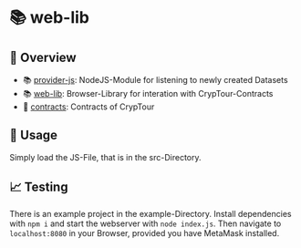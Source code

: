 # :books: web-lib
## :stars: Overview

 - :books: [provider-js](https://github.com/Cryp-Tour/provider-js): NodeJS-Module for listening to newly created Datasets
 - :books: [web-lib](https://github.com/Cryp-Tour/web-lib): Browser-Library for interation with CrypTour-Contracts
 - :scroll: [contracts](https://github.com/Cryp-Tour/contracts): Contracts of CrypTour

## :rocket: Usage
Simply load the JS-File, that is in the src-Directory.

## :chart_with_upwards_trend: Testing
There is an example project in the example-Directory. Install dependencies with `npm i` and start the webserver with `node index.js`. Then navigate to `localhost:8080` in your Browser, provided you have MetaMask installed.
